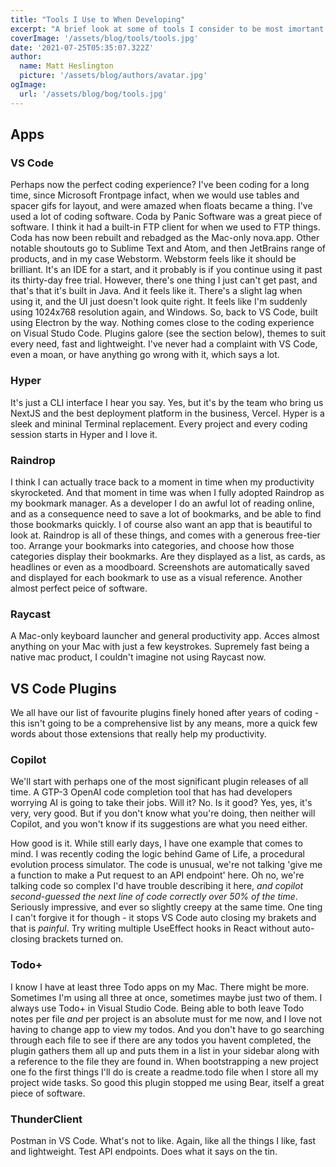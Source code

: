 ```yaml
---
title: "Tools I Use to When Developing"
excerpt: "A brief look at some of tools I consider to be most imortant and useful when I'm developing sites and apps, wand why."
coverImage: '/assets/blog/tools/tools.jpg'
date: '2021-07-25T05:35:07.322Z'
author:
  name: Matt Heslington
  picture: '/assets/blog/authors/avatar.jpg'
ogImage:
  url: '/assets/blog/bog/tools.jpg'
---
```


## Apps

### VS Code

Perhaps now the perfect coding experience? I've been coding for a long time, since Microsoft Frontpage infact, when we would use tables and spacer gifs for layout, and were amazed when floats became a thing. I've used a lot of coding software. Coda by Panic Software was a great piece of software. I think it had a built-in FTP client for when we used to FTP things. Coda has now been rebuilt and rebadged as the Mac-only nova.app. Other notable shoutouts go to Sublime Text and Atom, and then JetBrains range of products, and in my case Webstorm. Webstorm feels like it should be brilliant. It's an IDE for a start, and it probably is if you continue using it past its thirty-day free trial. However, there's one thing I just can't get past, and that's that it's built in Java. And it feels like it. There's a slight lag when using it, and the UI just doesn't look quite right. It feels like I'm suddenly using 1024x768 resolution again, and Windows. So, back to VS Code, built using Electron by the way. Nothing comes close to the coding experience on Visual Studo Code. Plugins galore (see the section below), themes to suit every need, fast and lightweight. I've never had a complaint with VS Code, even a moan, or have anything go wrong with it, which says a lot.

### Hyper

It's just a CLI interface I hear you say. Yes, but it's by the team who bring us NextJS and the best deployment platform in the business, Vercel. Hyper is a sleek and mininal Terminal replacement. Every project and every coding session starts in Hyper and I love it.

### Raindrop

I think I can actually trace back to a moment in time when my productivity skyrocketed. And that moment in time was when I fully adopted Raindrop as my bookmark manager. As a developer I do an awful lot of reading online, and as a consequence need to save a lot of bookmarks, and be able to find those bookmarks quickly. I of course also want an app that is beautiful to look at. Raindrop is all of these things, and comes with a generous free-tier too. Arrange your bookmarks into categories, and choose how those categories display their bookmarks. Are they displayed as a list, as cards, as headlines or even as a moodboard. Screenshots are automatically saved and displayed for each bookmark to use as a visual reference. Another almost perfect peice of software.

### Raycast

A Mac-only keyboard launcher and general productivity app. Acces almost anything on your Mac with just a few keystrokes. Supremely fast being a native mac product, I couldn't imagine not using Raycast now.

## VS Code Plugins

We all have our list of favourite plugins finely honed after years of coding - this isn't going to be a comprehensive list by any means, more a quick few words about those extensions that really help my productivity.

### Copilot

We'll start with perhaps one of the most significant plugin releases of all time. A GTP-3 OpenAI code completion tool that has had developers worrying AI is going to take their jobs. Will it? No. Is it good? Yes, yes, it's very, very good. But if you don't know what you're doing, then neither will Copilot, and you won't know if its suggestions are what you need either.

How good is it. While still early days, I have one example that comes to mind. I was recently coding the logic behind Game of Life, a procedural evolution process simulator. The code is unusual, we're not talking 'give me a function to make a Put request to an API endpoint' here. Oh no, we're talking code so complex I'd have trouble describing it here, *and copilot second-guessed the next line of code correctly over 50% of the time*. Seriously impressive, and ever so slightly creepy at the same time. One ting I can't forgive it for though - it stops VS Code auto closing my brakets and that is *painful*. Try writing multiple UseEffect hooks in React without auto-closing brackets turned on.

### Todo+

I know I have at least three Todo apps on my Mac. There might be more. Sometimes I'm using all three at once, sometimes maybe just two of them. I always use Todo+ in Visual Studio Code. Being able to both leave Todo notes per file *and* per project is an absolute must for me now, and I love not having to change app to view my todos. And you don't have to go searching through each file to see if there are any todos you havent completed, the plugin gathers them all up and puts them in a list in your sidebar along with a reference to the file they are found in. When bootstrapping a new project one fo the first things I'll do is create a readme.todo file when I store all my project wide tasks. So good this plugin stopped me using Bear, itself a great piece of software.

### ThunderClient

Postman in VS Code. What's not to like. Again, like all the things I like, fast and lightweight. Test API endpoints. Does what it says on the tin.

